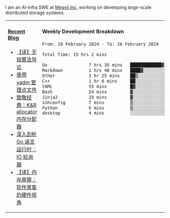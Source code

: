 I am an AI-infra SWE at [Megvii Inc](https://en.megvii.com/), working on developing large-scale distributed storage systems.

<table width="960px">
<tr>
<td valign="top" width="50%">

#### <a href="https://www.kongjun18.me" target="_blank">Recent Blog</a>

<!-- BLOG-POST-LIST:START -->
- [【译】无锁算法导论](https://kongjun18.github.io/posts/2023/07/14/)
- [使用 yadm 管理点文件](https://kongjun18.github.io/posts/2023/04/07/)
- [致敬经典：K&amp;R allocator 内存分配器](https://kongjun18.github.io/posts/2022/12/12/)
- [深入剖析 Go 语言运行时：IO 轮询器](https://kongjun18.github.io/posts/2022/11/21/)
- [【译】内存屏障：软件黑客的硬件视角](https://kongjun18.github.io/posts/2022/11/03/)
<!-- BLOG-POST-LIST:END -->

</td>
<td valign="top" width="50%">

#### Weekly Development Breakdown

<!--START_SECTION:waka-->

```txt
From: 19 February 2024 - To: 26 February 2024

Total Time: 15 hrs 2 mins

Go                7 hrs 35 mins   ████████████▓░░░░░░░░░░░░   50.47 %
Markdown          2 hrs 48 mins   ████▓░░░░░░░░░░░░░░░░░░░░   18.68 %
Other             1 hr 25 mins    ██▒░░░░░░░░░░░░░░░░░░░░░░   09.44 %
C++               1 hr 6 mins     ██░░░░░░░░░░░░░░░░░░░░░░░   07.39 %
YAML              55 mins         █▓░░░░░░░░░░░░░░░░░░░░░░░   06.10 %
Bash              24 mins         ▓░░░░░░░░░░░░░░░░░░░░░░░░   02.68 %
Jinja2            19 mins         ▓░░░░░░░░░░░░░░░░░░░░░░░░   02.20 %
sshconfig         7 mins          ▒░░░░░░░░░░░░░░░░░░░░░░░░   00.85 %
Python            6 mins          ▒░░░░░░░░░░░░░░░░░░░░░░░░   00.71 %
desktop           4 mins          ░░░░░░░░░░░░░░░░░░░░░░░░░   00.48 %
```

<!--END_SECTION:waka-->
</td>
</tr>

</table>
